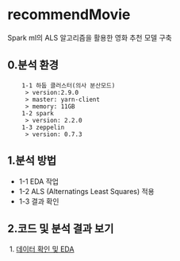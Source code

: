 recommendMovie
==============

Spark ml의 ALS 알고리즘을 활용한 영화 추천 모델 구축

  0.분석 환경
  ----------
        1-1 하둡 클러스터(의사 분산모드)
         > version:2.9.0
         > master: yarn-client
         > memory: 11GB
        1-2 spark
         > version: 2.2.0
        1-3 zeppelin
         > version: 0.7.3
  
  1.분석 방법
  ----------
   * 1-1 EDA 작업
   * 1-2 ALS (Alternatings Least Squares) 적용
   * 1-3 결과 확인
  
  
  2.코드 및 분석 결과 보기
  -----------------------
  
  1. [데이터 확인 및 EDA](https://www.zepl.com/UHMK7RFW2/spaces/SSJ7TIOG5/c84d738292964b0e90bb688f0e028348)
